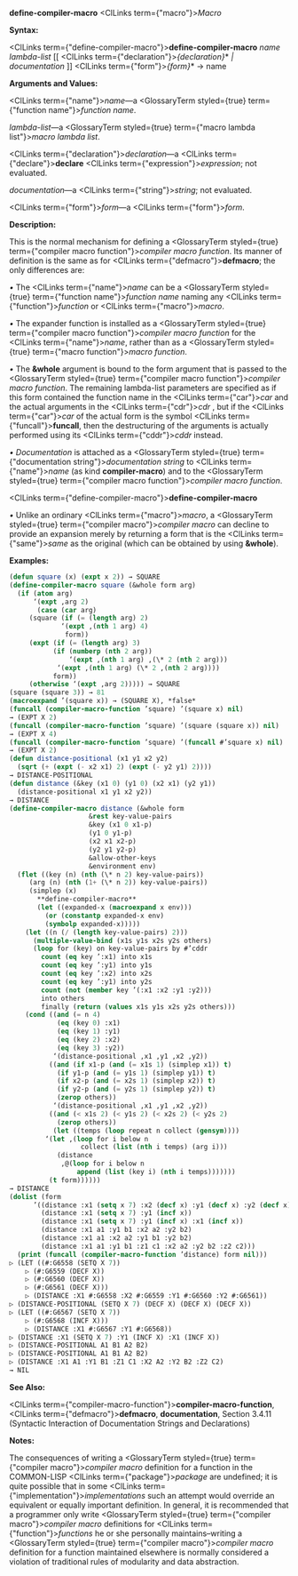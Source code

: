 **define-compiler-macro** <ClLinks  term={"macro"}><i>Macro</i></ClLinks> 



**Syntax:** 



<ClLinks  term={"define-compiler-macro"}><b>define-compiler-macro</b></ClLinks> *name lambda-list* [[ <ClLinks  term={"declaration"}><i>\{declaration\}</i></ClLinks>\* *| documentation* ]] <ClLinks  term={"form"}><i>\{form\}</i></ClLinks>\* → name 



**Arguments and Values:** 



<ClLinks  term={"name"}><i>name</i></ClLinks>—a <GlossaryTerm styled={true} term={"function name"}><i>function name</i></GlossaryTerm>. 



*lambda-list*—a <GlossaryTerm styled={true} term={"macro lambda list"}><i>macro lambda list</i></GlossaryTerm>. 



<ClLinks  term={"declaration"}><i>declaration</i></ClLinks>—a <ClLinks  term={"declare"}><b>declare</b></ClLinks> <ClLinks  term={"expression"}><i>expression</i></ClLinks>; not evaluated. 



*documentation*—a <ClLinks  term={"string"}><i>string</i></ClLinks>; not evaluated. 



<ClLinks  term={"form"}><i>form</i></ClLinks>—a <ClLinks  term={"form"}><i>form</i></ClLinks>. 



**Description:** 



This is the normal mechanism for defining a <GlossaryTerm styled={true} term={"compiler macro function"}><i>compiler macro function</i></GlossaryTerm>. Its manner of definition is the same as for <ClLinks  term={"defmacro"}><b>defmacro</b></ClLinks>; the only differences are: 



*•* The <ClLinks  term={"name"}><i>name</i></ClLinks> can be a <GlossaryTerm styled={true} term={"function name"}><i>function name</i></GlossaryTerm> naming any <ClLinks  term={"function"}><i>function</i></ClLinks> or <ClLinks  term={"macro"}><i>macro</i></ClLinks>. 



*•* The expander function is installed as a <GlossaryTerm styled={true} term={"compiler macro function"}><i>compiler macro function</i></GlossaryTerm> for the <ClLinks  term={"name"}><i>name</i></ClLinks>, rather than as a <GlossaryTerm styled={true} term={"macro function"}><i>macro function</i></GlossaryTerm>. 



*•* The **&amp;whole** argument is bound to the form argument that is passed to the <GlossaryTerm styled={true} term={"compiler macro function"}><i>compiler macro function</i></GlossaryTerm>. The remaining lambda-list parameters are specified as if this form contained the function name in the <ClLinks  term={"car"}><i>car</i></ClLinks> and the actual arguments in the <ClLinks  term={"cdr"}><i>cdr</i></ClLinks> , but if the <ClLinks  term={"car"}><i>car</i></ClLinks> of the actual form is the symbol <ClLinks  term={"funcall"}><b>funcall</b></ClLinks>, then the destructuring of the arguments is actually performed using its <ClLinks  term={"cddr"}><i>cddr</i></ClLinks> instead. 



*• Documentation* is attached as a <GlossaryTerm styled={true} term={"documentation string"}><i>documentation string</i></GlossaryTerm> to <ClLinks  term={"name"}><i>name</i></ClLinks> (as kind **compiler-macro**) and to the <GlossaryTerm styled={true} term={"compiler macro function"}><i>compiler macro function</i></GlossaryTerm>.  







<ClLinks  term={"define-compiler-macro"}><b>define-compiler-macro</b></ClLinks> 



*•* Unlike an ordinary <ClLinks  term={"macro"}><i>macro</i></ClLinks>, a <GlossaryTerm styled={true} term={"compiler macro"}><i>compiler macro</i></GlossaryTerm> can decline to provide an expansion merely by returning a form that is the <ClLinks  term={"same"}><i>same</i></ClLinks> as the original (which can be obtained by using **&amp;whole**). 



**Examples:**
```lisp
(defun square (x) (expt x 2)) → SQUARE 
(define-compiler-macro square (&whole form arg) 
  (if (atom arg) 
      ‘(expt ,arg 2) 
       (case (car arg) 
	 (square (if (= (length arg) 2) 
		     ‘(expt ,(nth 1 arg) 4) 
		      form)) 
	 (expt (if (= (length arg) 3) 
		   (if (numberp (nth 2 arg)) 
		       ‘(expt ,(nth 1 arg) ,(\* 2 (nth 2 arg))) 
			‘(expt ,(nth 1 arg) (\* 2 ,(nth 2 arg)))) 
		   form)) 
	 (otherwise ‘(expt ,arg 2))))) → SQUARE 
(square (square 3)) → 81 
(macroexpand ’(square x)) → (SQUARE X), *false* 
(funcall (compiler-macro-function ’square) ’(square x) nil) 
→ (EXPT X 2) 
(funcall (compiler-macro-function ’square) ’(square (square x)) nil) 
→ (EXPT X 4) 
(funcall (compiler-macro-function ’square) ’(funcall #’square x) nil) 
→ (EXPT X 2) 
(defun distance-positional (x1 y1 x2 y2) 
  (sqrt (+ (expt (- x2 x1) 2) (expt (- y2 y1) 2)))) 
→ DISTANCE-POSITIONAL 
(defun distance (&key (x1 0) (y1 0) (x2 x1) (y2 y1)) 
  (distance-positional x1 y1 x2 y2)) 
→ DISTANCE 
(define-compiler-macro distance (&whole form 
					&rest key-value-pairs 
					&key (x1 0 x1-p) 
					(y1 0 y1-p) 
					(x2 x1 x2-p) 
					(y2 y1 y2-p) 
					&allow-other-keys 
					&environment env) 
  (flet ((key (n) (nth (\* n 2) key-value-pairs)) 
	 (arg (n) (nth (1+ (\* n 2)) key-value-pairs)) 
	 (simplep (x)  
	   **define-compiler-macro** 
	   (let ((expanded-x (macroexpand x env))) 
	     (or (constantp expanded-x env) 
		 (symbolp expanded-x))))) 
    (let ((n (/ (length key-value-pairs) 2))) 
      (multiple-value-bind (x1s y1s x2s y2s others) 
	  (loop for (key) on key-value-pairs by #’cddr 
		count (eq key ’:x1) into x1s 
		count (eq key ’:y1) into y1s 
		count (eq key ’:x2) into x2s 
		count (eq key ’:y1) into y2s 
		count (not (member key ’(:x1 :x2 :y1 :y2))) 
		into others 
		finally (return (values x1s y1s x2s y2s others))) 
	(cond ((and (= n 4) 
		    (eq (key 0) :x1) 
		    (eq (key 1) :y1) 
		    (eq (key 2) :x2) 
		    (eq (key 3) :y2)) 
	       ‘(distance-positional ,x1 ,y1 ,x2 ,y2)) 
	      ((and (if x1-p (and (= x1s 1) (simplep x1)) t) 
		    (if y1-p (and (= y1s 1) (simplep y1)) t) 
		    (if x2-p (and (= x2s 1) (simplep x2)) t) 
		    (if y2-p (and (= y2s 1) (simplep y2)) t) 
		    (zerop others)) 
	       ‘(distance-positional ,x1 ,y1 ,x2 ,y2)) 
	      ((and (< x1s 2) (< y1s 2) (< x2s 2) (< y2s 2) 
		    (zerop others)) 
	       (let ((temps (loop repeat n collect (gensym)))) 
		 ‘(let ,(loop for i below n 
			      collect (list (nth i temps) (arg i))) 
		    (distance 
		     ,@(loop for i below n 
			     append (list (key i) (nth i temps))))))) 
	      (t form)))))) 
→ DISTANCE 
(dolist (form 
	  ’((distance :x1 (setq x 7) :x2 (decf x) :y1 (decf x) :y2 (decf x)) (distance :x1 (setq x 7) :y1 (decf x) :x2 (decf x) :y2 (decf x)) 
	    (distance :x1 (setq x 7) :y1 (incf x)) 
	    (distance :x1 (setq x 7) :y1 (incf x) :x1 (incf x)) 
	    (distance :x1 a1 :y1 b1 :x2 a2 :y2 b2) 
	    (distance :x1 a1 :x2 a2 :y1 b1 :y2 b2) 
	    (distance :x1 a1 :y1 b1 :z1 c1 :x2 a2 :y2 b2 :z2 c2))) 
  (print (funcall (compiler-macro-function ’distance) form nil))) 
▷ (LET ((#:G6558 (SETQ X 7))  
	▷ (#:G6559 (DECF X)) 
	▷ (#:G6560 (DECF X)) 
	▷ (#:G6561 (DECF X))) 
    ▷ (DISTANCE :X1 #:G6558 :X2 #:G6559 :Y1 #:G6560 :Y2 #:G6561)) 
▷ (DISTANCE-POSITIONAL (SETQ X 7) (DECF X) (DECF X) (DECF X)) 
▷ (LET ((#:G6567 (SETQ X 7)) 
	▷ (#:G6568 (INCF X))) 
    ▷ (DISTANCE :X1 #:G6567 :Y1 #:G6568)) 
▷ (DISTANCE :X1 (SETQ X 7) :Y1 (INCF X) :X1 (INCF X)) 
▷ (DISTANCE-POSITIONAL A1 B1 A2 B2) 
▷ (DISTANCE-POSITIONAL A1 B1 A2 B2) 
▷ (DISTANCE :X1 A1 :Y1 B1 :Z1 C1 :X2 A2 :Y2 B2 :Z2 C2) 
→ NIL 
```
**See Also:** 



<ClLinks  term={"compiler-macro-function"}><b>compiler-macro-function</b></ClLinks>, <ClLinks  term={"defmacro"}><b>defmacro</b></ClLinks>, **documentation**, Section 3.4.11 (Syntactic Interaction of Documentation Strings and Declarations) 



**Notes:** 



The consequences of writing a <GlossaryTerm styled={true} term={"compiler macro"}><i>compiler macro</i></GlossaryTerm> definition for a function in the COMMON-LISP <ClLinks  term={"package"}><i>package</i></ClLinks> are undefined; it is quite possible that in some <ClLinks  term={"implementation"}><i>implementations</i></ClLinks> such an attempt would override an equivalent or equally important definition. In general, it is recommended that a programmer only write <GlossaryTerm styled={true} term={"compiler macro"}><i>compiler macro</i></GlossaryTerm> definitions for <ClLinks  term={"function"}><i>functions</i></ClLinks> he or she personally maintains–writing a <GlossaryTerm styled={true} term={"compiler macro"}><i>compiler macro</i></GlossaryTerm> definition for a function maintained elsewhere is normally considered a violation of traditional rules of modularity and data abstraction. 



